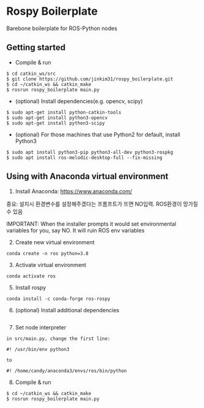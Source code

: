 # Rospy Boilerplate
Barebone boilerplate for ROS-Python nodes

## Getting started

- Compile & run
```
$ cd catkin_ws/src
$ git clone https://github.com/jinkim31/rospy_boilerplate.git
$ cd ~/catkin_ws && catkin_make
$ rosrun rospy_boilerplate main.py
```

- (optional) Install dependencies(e.g. opencv, scipy)
```
$ sudo apt-get install python-catkin-tools
$ sudo apt-get install python3-opencv
$ sudo apt-get install python3-scipy
```

- (optional) For those machines that use Python2 for default, install Python3 
```
$ sudo apt install python3-pip python3-all-dev python3-rospkg
$ sudo apt install ros-melodic-desktop-full --fix-missing
```

## Using with Anaconda virtual environment

1. Install Anaconda: https://www.anaconda.com/

중요: 설치시 환경변수를 설정해주겠다는 프롬프트가 뜨면 NO입력. ROS환경이 망가질 수 있음

IMPORTANT: When the installer prompts it would set environmental variables for you, say NO. It will ruin ROS env variables

2. Create new virtual environment
```
conda create -n ros python=3.8
```

3. Activate virtual environment
```
conda activate ros
```

5. Install rospy
```
conda install -c conda-forge ros-rospy
```

6. (optional) Install additional dependencies
```

```

7. Set node interpreter
```
in src/main.py, change the first line:

#! /usr/bin/env python3

to

#! /home/candy/anaconda3/envs/ros/bin/python
```

8. Compile & run
```
$ cd ~/catkin_ws && catkin_make
$ rosrun rospy_boilerplate main.py
```
